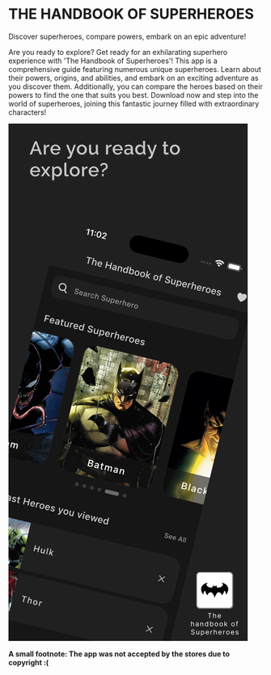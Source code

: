 # THE HANDBOOK OF SUPERHEROES

Discover superheroes, compare powers, embark on an epic adventure!

Are you ready to explore? Get ready for an exhilarating superhero experience with 'The Handbook of Superheroes'! This app is a comprehensive guide featuring numerous unique superheroes. Learn about their powers, origins, and abilities, and embark on an exciting adventure as you discover them. Additionally, you can compare the heroes based on their powers to find the one that suits you best. Download now and step into the world of superheroes, joining this fantastic journey filled with extraordinary characters!

![alt text](https://github.com/sameteyisan/the-handbook-of-superheroes/blob/main/app-images/app-image-1.png)

**A small footnote:
The app was not accepted by the stores due to copyright :(**

